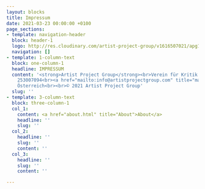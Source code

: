```yaml
---
layout: blocks
title: Impressum
date: 2021-03-23 00:00:00 +0100
page_sections:
- template: navigation-header
  block: header-1
  logo: http://res.cloudinary.com/artist-project-group/v1616507021/apg1/Artboard_1_1000x250_ibvkui.png
  navigation: []
- template: 1-column-text
  block: one-column-1
  headline: IMPRESSUM
  content: '<strong>Artist Project Group</strong><br>Verein für Kritik und Produktion<br><br>ZVR-Number:
    253007094<br><a href="mailto:info@artistprojectgroup.com" title="mail info">info@artistprojectgroup.com</a><br>Wien,
    Österreich<br><br>© 2021 Artist Project Group'
  slug: ''
- template: 3-column-text
  block: three-column-1
  col_1:
    content: <a href="about.html" title="About">About</a>
    headline: ''
    slug: ''
  col_2:
    headline: ''
    slug: ''
    content: ''
  col_3:
    headline: ''
    slug: ''
    content: ''

---
```

